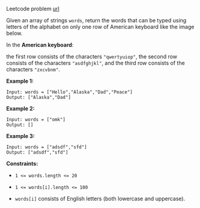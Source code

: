 Leetcode problem [url](https://leetcode.com/problems/keyboard-row/)

Given an array of strings `words`, return the words that can be typed using letters of the alphabet on only one row of American keyboard like the image below.

In the **American keyboard**:

the first row consists of the characters `"qwertyuiop"`,
the second row consists of the characters `"asdfghjkl"`, and
the third row consists of the characters `"zxcvbnm"`.

**Example 1:**
```
Input: words = ["Hello","Alaska","Dad","Peace"]
Output: ["Alaska","Dad"]
```

**Example 2:**
```
Input: words = ["omk"]
Output: []
```

**Example 3:**
```
Input: words = ["adsdf","sfd"]
Output: ["adsdf","sfd"]
```

**Constraints:**
- `1 <= words.length <= 20`

- `1 <= words[i].length <= 100`

- `words[i]` consists of English letters (both lowercase and uppercase).